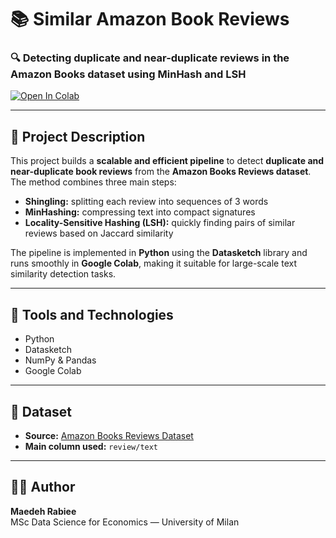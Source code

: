 # 📚 Similar Amazon Book Reviews

### 🔍 Detecting duplicate and near-duplicate reviews in the Amazon Books dataset using MinHash and LSH

[![Open In Colab](https://colab.research.google.com/assets/colab-badge.svg)](
  https://colab.research.google.com/github/maedehrabiee/Algorithms-for-Massive-Data-DSE-/blob/main/Similar_Amazon_Book_Reviews_Maedeh_Rabiee.ipynb
)

---

## 📘 Project Description
This project builds a **scalable and efficient pipeline** to detect **duplicate and near-duplicate book reviews** from the **Amazon Books Reviews dataset**.  
The method combines three main steps:
- **Shingling:** splitting each review into sequences of 3 words  
- **MinHashing:** compressing text into compact signatures  
- **Locality-Sensitive Hashing (LSH):** quickly finding pairs of similar reviews based on Jaccard similarity  

The pipeline is implemented in **Python** using the **Datasketch** library and runs smoothly in **Google Colab**, making it suitable for large-scale text similarity detection tasks.

---

## 🧰 Tools and Technologies
- Python  
- Datasketch  
- NumPy & Pandas  
- Google Colab  

---

## 📁 Dataset
- **Source:** [Amazon Books Reviews Dataset](https://www.kaggle.com/datasets/mohamedbakhet/amazon-books-reviews)  
- **Main column used:** `review/text`

---

## 👩‍💻 Author
**Maedeh Rabiee**  
MSc Data Science for Economics — University of Milan  
